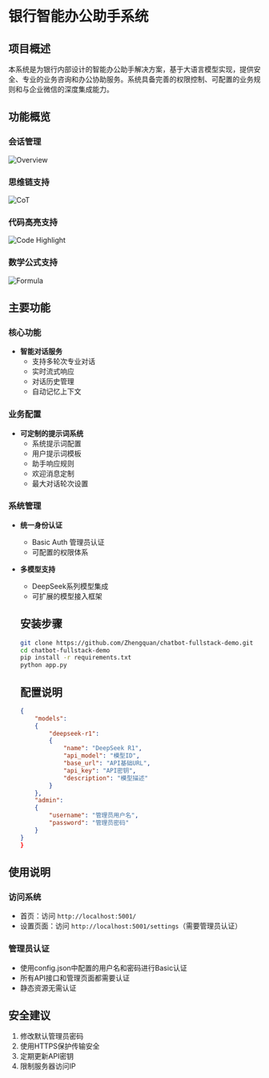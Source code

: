 # 银行智能办公助手系统

## 项目概述

本系统是为银行内部设计的智能办公助手解决方案，基于大语言模型实现，提供安全、专业的业务咨询和办公协助服务。系统具备完善的权限控制、可配置的业务规则和与企业微信的深度集成能力。

## 功能概览

### 会话管理
![Overview](https://private-user-images.githubusercontent.com/251222/412807057-64817b74-550f-4c01-9077-a889653d1f94.png?jwt=eyJhbGciOiJIUzI1NiIsInR5cCI6IkpXVCJ9.eyJpc3MiOiJnaXRodWIuY29tIiwiYXVkIjoicmF3LmdpdGh1YnVzZXJjb250ZW50LmNvbSIsImtleSI6ImtleTUiLCJleHAiOjE3Mzk0Mzc1MDMsIm5iZiI6MTczOTQzNzIwMywicGF0aCI6Ii8yNTEyMjIvNDEyODA3MDU3LTY0ODE3Yjc0LTU1MGYtNGMwMS05MDc3LWE4ODk2NTNkMWY5NC5wbmc_WC1BbXotQWxnb3JpdGhtPUFXUzQtSE1BQy1TSEEyNTYmWC1BbXotQ3JlZGVudGlhbD1BS0lBVkNPRFlMU0E1M1BRSzRaQSUyRjIwMjUwMjEzJTJGdXMtZWFzdC0xJTJGczMlMkZhd3M0X3JlcXVlc3QmWC1BbXotRGF0ZT0yMDI1MDIxM1QwOTAwMDNaJlgtQW16LUV4cGlyZXM9MzAwJlgtQW16LVNpZ25hdHVyZT1hODg2NDg2N2U3ZWY0NzU2OTRmZDNmODFiYTZhZjM5NmY5MDUwNzdhZTU2YTQ4MDE0NTUwNTk2ZTg1ZjA5YWIxJlgtQW16LVNpZ25lZEhlYWRlcnM9aG9zdCJ9.OZ9uBCoDLPT-09u8d8PL8szH9Gc2NFkzGQ-6GdKqkEY)


### 思维链支持
![CoT](https://private-user-images.githubusercontent.com/251222/412806710-60e6fb9b-99fb-411e-a537-1c7d56fced39.png?jwt=eyJhbGciOiJIUzI1NiIsInR5cCI6IkpXVCJ9.eyJpc3MiOiJnaXRodWIuY29tIiwiYXVkIjoicmF3LmdpdGh1YnVzZXJjb250ZW50LmNvbSIsImtleSI6ImtleTUiLCJleHAiOjE3Mzk0Mzc1MDMsIm5iZiI6MTczOTQzNzIwMywicGF0aCI6Ii8yNTEyMjIvNDEyODA2NzEwLTYwZTZmYjliLTk5ZmItNDExZS1hNTM3LTFjN2Q1NmZjZWQzOS5wbmc_WC1BbXotQWxnb3JpdGhtPUFXUzQtSE1BQy1TSEEyNTYmWC1BbXotQ3JlZGVudGlhbD1BS0lBVkNPRFlMU0E1M1BRSzRaQSUyRjIwMjUwMjEzJTJGdXMtZWFzdC0xJTJGczMlMkZhd3M0X3JlcXVlc3QmWC1BbXotRGF0ZT0yMDI1MDIxM1QwOTAwMDNaJlgtQW16LUV4cGlyZXM9MzAwJlgtQW16LVNpZ25hdHVyZT02ZWIxMmY4NmYwZTdiMWRlMWYwMmYzYjY2NmViMTYxN2M3ZTM5NmE0YTVhNTY4ZTU2Y2RhYWFlY2QyNmU0M2QzJlgtQW16LVNpZ25lZEhlYWRlcnM9aG9zdCJ9.-jJHLkay3MJR9ScmL2CXYp-U0KUcE5h9mAEroWMByv4)

### 代码高亮支持
![Code Highlight](https://private-user-images.githubusercontent.com/251222/412806713-aa02cdb1-719f-4973-bf04-4b5ab75a5a34.png?jwt=eyJhbGciOiJIUzI1NiIsInR5cCI6IkpXVCJ9.eyJpc3MiOiJnaXRodWIuY29tIiwiYXVkIjoicmF3LmdpdGh1YnVzZXJjb250ZW50LmNvbSIsImtleSI6ImtleTUiLCJleHAiOjE3Mzk0Mzc1MDMsIm5iZiI6MTczOTQzNzIwMywicGF0aCI6Ii8yNTEyMjIvNDEyODA2NzEzLWFhMDJjZGIxLTcxOWYtNDk3My1iZjA0LTRiNWFiNzVhNWEzNC5wbmc_WC1BbXotQWxnb3JpdGhtPUFXUzQtSE1BQy1TSEEyNTYmWC1BbXotQ3JlZGVudGlhbD1BS0lBVkNPRFlMU0E1M1BRSzRaQSUyRjIwMjUwMjEzJTJGdXMtZWFzdC0xJTJGczMlMkZhd3M0X3JlcXVlc3QmWC1BbXotRGF0ZT0yMDI1MDIxM1QwOTAwMDNaJlgtQW16LUV4cGlyZXM9MzAwJlgtQW16LVNpZ25hdHVyZT05YmVmMDI1MTk1OTE3NWQ0OGQ5NjlmMjNlZGRmYzg4YTlhZWFjYmFhNWExMGM3NzI1OTcxMDRhZDkxN2I1MzFmJlgtQW16LVNpZ25lZEhlYWRlcnM9aG9zdCJ9.NGclgo4z1h0_4GyT7d57iQJB7oR604bRw0gyQfipiqY)

### 数学公式支持
![Formula](https://private-user-images.githubusercontent.com/251222/412806711-58284ce9-13d1-4e02-af9d-f9cf97f96fc8.png?jwt=eyJhbGciOiJIUzI1NiIsInR5cCI6IkpXVCJ9.eyJpc3MiOiJnaXRodWIuY29tIiwiYXVkIjoicmF3LmdpdGh1YnVzZXJjb250ZW50LmNvbSIsImtleSI6ImtleTUiLCJleHAiOjE3Mzk0Mzc1MDMsIm5iZiI6MTczOTQzNzIwMywicGF0aCI6Ii8yNTEyMjIvNDEyODA2NzExLTU4Mjg0Y2U5LTEzZDEtNGUwMi1hZjlkLWY5Y2Y5N2Y5NmZjOC5wbmc_WC1BbXotQWxnb3JpdGhtPUFXUzQtSE1BQy1TSEEyNTYmWC1BbXotQ3JlZGVudGlhbD1BS0lBVkNPRFlMU0E1M1BRSzRaQSUyRjIwMjUwMjEzJTJGdXMtZWFzdC0xJTJGczMlMkZhd3M0X3JlcXVlc3QmWC1BbXotRGF0ZT0yMDI1MDIxM1QwOTAwMDNaJlgtQW16LUV4cGlyZXM9MzAwJlgtQW16LVNpZ25hdHVyZT1mYWE0YWRjZTI0YzFiODUxZGU3NjcxYjk4YzdkODNkNDlhNDU4ZmVjNWE2ZDM3ZmVjNzY4OTllMzFlZmViNWU2JlgtQW16LVNpZ25lZEhlYWRlcnM9aG9zdCJ9.s55xib4kLQmbVcjsqUKhx-OE17vgB7CJkTt-wjCWLuU)

## 主要功能

### 核心功能
- **智能对话服务**
  - 支持多轮次专业对话
  - 实时流式响应
  - 对话历史管理
  - 自动记忆上下文

### 业务配置
- **可定制的提示词系统**
  - 系统提示词配置
  - 用户提示词模板
  - 助手响应规则
  - 欢迎消息定制
  - 最大对话轮次设置

### 系统管理
- **统一身份认证**
  - Basic Auth 管理员认证
  - 可配置的权限体系
- **多模型支持**
  - DeepSeek系列模型集成
  - 可扩展的模型接入框架

  ## 安装步骤
  ```bash
  git clone https://github.com/Zhengquan/chatbot-fullstack-demo.git
  cd chatbot-fullstack-demo
  pip install -r requirements.txt
  python app.py
  ```
  
  ## 配置说明

	```json
	{
	    "models":
	    {
	        "deepseek-r1":
	        {
	            "name": "DeepSeek R1",
	            "api_model": "模型ID",
	            "base_url": "API基础URL",
	            "api_key": "API密钥",
	            "description": "模型描述"
	        }
	    },
	    "admin":
	    {
	        "username": "管理员用户名",
	        "password": "管理员密码"
	    }
	}
	}
	```

## 使用说明

### 访问系统
- 首页：访问 `http://localhost:5001/`
- 设置页面：访问 `http://localhost:5001/settings`（需要管理员认证）

### 管理员认证
- 使用config.json中配置的用户名和密码进行Basic认证
- 所有API接口和管理页面都需要认证
- 静态资源无需认证

## 安全建议

1. 修改默认管理员密码
2. 使用HTTPS保护传输安全
3. 定期更新API密钥
4. 限制服务器访问IP

